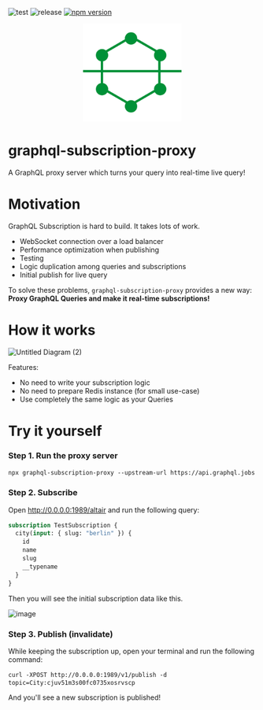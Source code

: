 ![test](https://github.com/acro5piano/graphql-subscription-proxy/workflows/test/badge.svg)
![release](https://github.com/acro5piano/graphql-subscription-proxy/workflows/release/badge.svg)
[![npm version](https://badge.fury.io/js/graphql-subscription-proxy.svg)](https://badge.fury.io/js/graphql-subscription-proxy)

<p align="center">
    <img width="200" height="200" src="https://raw.githubusercontent.com/acro5piano/graphql-subscription-proxy/master/assets/logo.svg">
</p>

# graphql-subscription-proxy

A GraphQL proxy server which turns your query into real-time live query!

# Motivation

GraphQL Subscription is hard to build. It takes lots of work.

- WebSocket connection over a load balancer
- Performance optimization when publishing
- Testing
- Logic duplication among queries and subscriptions
- Initial publish for live query

To solve these problems, `graphql-subscription-proxy` provides a new way: **Proxy GraphQL Queries and make it real-time subscriptions!**

# How it works

![Untitled Diagram (2)](https://user-images.githubusercontent.com/10719495/129064036-c70b9afc-be57-4b21-b452-0c40bd7ece57.png)

Features:

- No need to write your subscription logic
- No need to prepare Redis instance (for small use-case)
- Use completely the same logic as your Queries

# Try it yourself

### Step 1. Run the proxy server

```
npx graphql-subscription-proxy --upstream-url https://api.graphql.jobs
```

### Step 2. Subscribe

Open http://0.0.0.0:1989/altair and run the following query:

```graphql
subscription TestSubscription {
  city(input: { slug: "berlin" }) {
    id
    name
    slug
    __typename
  }
}
```

Then you will see the initial subscription data like this.

![image](https://user-images.githubusercontent.com/10719495/133448826-fb91f2a9-3eec-479f-b77f-86ce45b0c8a3.png)

### Step 3. Publish (invalidate)

While keeping the subscription up, open your terminal and run the following command:

```
curl -XPOST http://0.0.0.0:1989/v1/publish -d topic=City:cjuv51m3s00fc0735xosrvscp
```

And you'll see a new subscription is published!
